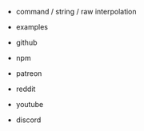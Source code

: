 - command / string / raw interpolation 
- examples

- github
- npm
- patreon
- reddit
- youtube
- discord
